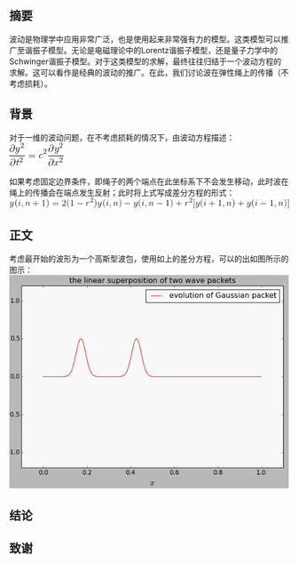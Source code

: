## 摘要
波动是物理学中应用非常广泛，也是使用起来非常强有力的模型。这类模型可以推广至谐振子模型。无论是电磁理论中的Lorentz谐振子模型，还是量子力学中的Schwinger谐振子模型。对于这类模型的求解，最终往往归结于一个波动方程的求解。这可以看作是经典的波动的推广。在此，我们讨论波在弹性绳上的传播（不考虑损耗）。

## 背景
对于一维的波动问题，在不考虑损耗的情况下，由波动方程描述：
![image](https://github.com/pycll/computationalphysics_N2015301020174/blob/master/schoolwork_11/Formula_1.png)

如果考虑固定边界条件，即绳子的两个端点在此坐标系下不会发生移动，此时波在绳上的传播会在端点发生反射；此时将上式写成差分方程的形式：
![image](https://github.com/pycll/computationalphysics_N2015301020174/blob/master/schoolwork_11/Formula_2.png)

## 正文
考虑最开始的波形为一个高斯型波包，使用如上的差分方程，可以的出如图所示的图示：
![image](https://github.com/pycll/computationalphysics_N2015301020174/blob/master/schoolwork_11/schoolwork_11.gif)


## 结论
## 致谢
